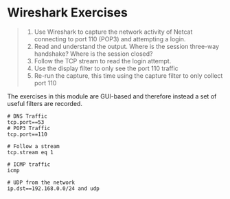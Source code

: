 # Wireshark Exercises

> 1. Use Wireshark to capture the network activity of Netcat connecting to port 110
(POP3) and attempting a login.
> 2. Read and understand the output. Where is the session three-way handshake? Where is the session closed?
> 3. Follow the TCP stream to read the login attempt.
> 4. Use the display filter to only see the port 110 traffic
> 5. Re-run the capture, this time using the capture filter to only collect port 110

The exercises in this module are GUI-based and therefore instead a set of useful filters are recorded.

```
# DNS Traffic
tcp.port==53
# POP3 Traffic
tcp.port==110

# Follow a stream
tcp.stream eq 1

# ICMP traffic
icmp

# UDP from the network
ip.dst==192.168.0.0/24 and udp
```
